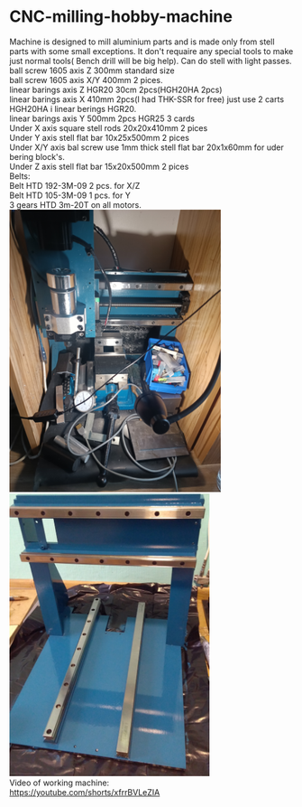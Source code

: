 # CNC-milling-hobby-machine
Machine is designed to mill aluminium parts and is made only from stell parts with some small exceptions. It don't requaire any special tools to make just normal tools(
Bench drill will be big help). Can do stell with light passes. <br>
ball screw 1605 axis Z 300mm standard size<br>
ball screw 1605 axis X/Y 400mm 2 pices.<br>
linear barings axis Z HGR20 30cm 2pcs(HGH20HA 2pcs)<br>
linear barings axis X 410mm 2pcs(I had THK-SSR for free) just use 2 carts HGH20HA i linear berings HGR20.<br>
linear barings axis Y 500mm 2pcs HGR25 3 cards<br>
Under X axis square stell rods 20x20x410mm 2 pices <br>
Under Y axis stell flat bar 10x25x500mm 2 pices<br>
Under X/Y axis bal screw use 1mm thick stell flat bar 20x1x60mm for uder bering block's.<br>
Under Z axis stell flat bar 15x20x500mm 2 pices<br>
Belts:<br>
Belt HTD 192-3M-09 2 pcs. for X/Z<br>
Belt HTD 105-3M-09 1 pcs. for Y<br>
3 gears HTD 3m-20T on all motors.<br>
<img height=500 src="https://github.com/skmskmx/CNC-milling-hobby-machine/blob/main/mahine_photo.jpg?raw=true">
<img height=500 src="https://github.com/skmskmx/CNC-milling-hobby-machine/blob/main/frame_post_paiting.jpg?raw=true"><br>
Video of working machine:<br>
https://youtube.com/shorts/xfrrBVLeZIA
